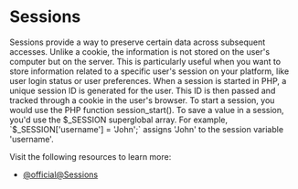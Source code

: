 # Sessions

Sessions provide a way to preserve certain data across subsequent accesses. Unlike a cookie, the information is not stored on the user's computer but on the server. This is particularly useful when you want to store information related to a specific user's session on your platform, like user login status or user preferences. When a session is started in PHP, a unique session ID is generated for the user. This ID is then passed and tracked through a cookie in the user's browser. To start a session, you would use the PHP function session_start(). To save a value in a session, you'd use the $_SESSION superglobal array. For example, `$_SESSION['username'] = 'John';` assigns 'John' to the session variable 'username'.

Visit the following resources to learn more:

- [@official@Sessions](https://www.php.net/manual/en/book.session.php)
